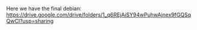 Here we have the final debian:
https://drive.google.com/drive/folders/1_q6REjAiSY94wPuhwAjnex9fGQSqQwCI?usp=sharing
